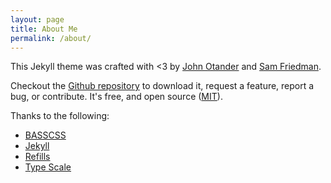 ```yaml
---
layout: page
title: About Me
permalink: /about/
---
```


This Jekyll theme was crafted with <3 by [John Otander](http://johnotander.com) and [Sam Friedman](https://github.com/samtx).

Checkout the [Github repository](https://github.com/johnotander/pixyll) to download it,
request a feature, report a bug, or contribute. It's free, and open source
([MIT](http://opensource.org/licenses/MIT)).

Thanks to the following:

* [BASSCSS](http://basscss.com)
* [Jekyll](http://jekyllrb.com)
* [Refills](http://refills.bourbon.io/)
* [Type Scale](http://type-scale.com/)
